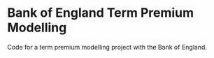 # Bank of England Term Premium Modelling

Code for a term premium modelling project with the Bank of England. 